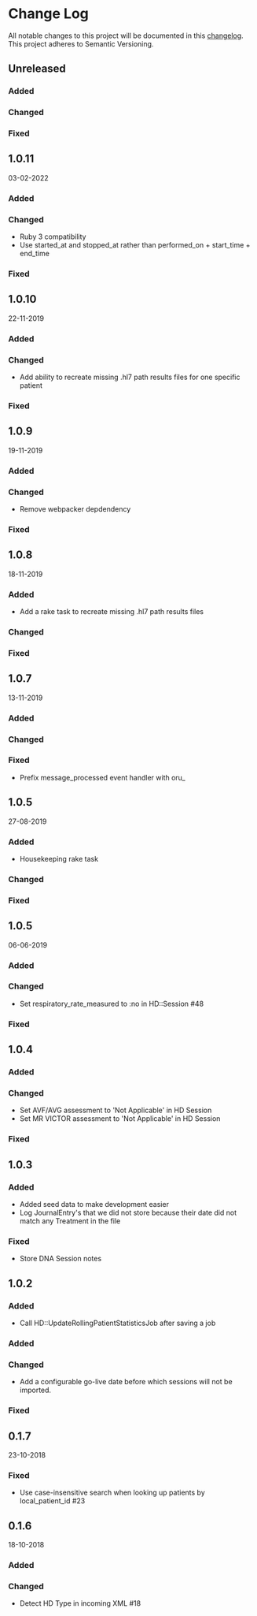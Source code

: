 # Change Log

All notable changes to this project will be documented in
this [changelog](http://keepachangelog.com/en/0.3.0/).
This project adheres to Semantic Versioning.

## Unreleased
### Added
### Changed
### Fixed

## 1.0.11
03-02-2022
### Added
### Changed
- Ruby 3 compatibility
- Use started_at and stopped_at rather than  performed_on + start_time + end_time
### Fixed

## 1.0.10
22-11-2019
### Added
### Changed
- Add ability to recreate missing .hl7 path results files for one specific patient
### Fixed

## 1.0.9
19-11-2019
### Added
### Changed
- Remove webpacker depdendency
### Fixed

## 1.0.8
18-11-2019
### Added
- Add a rake task to recreate missing .hl7 path results files
### Changed
### Fixed

## 1.0.7
13-11-2019
### Added
### Changed
### Fixed
- Prefix message_processed event handler with oru_

## 1.0.5
27-08-2019
### Added
- Housekeeping rake task
### Changed
### Fixed

## 1.0.5
06-06-2019
### Added
### Changed
- Set respiratory_rate_measured to :no in HD::Session #48
### Fixed

## 1.0.4
### Added
### Changed
- Set AVF/AVG assessment to 'Not Applicable' in HD Session
- Set MR VICTOR assessment to 'Not Applicable' in HD Session
### Fixed

## 1.0.3
### Added
- Added seed data to make development easier
- Log JournalEntry's that we did not store because their date did not match any Treatment in the file

### Fixed
- Store DNA Session notes

## 1.0.2
### Added
- Call HD::UpdateRollingPatientStatisticsJob after saving a job

### Added
### Changed
- Add a configurable go-live date before which sessions will not be imported.
### Fixed

## 0.1.7
23-10-2018

### Fixed
- Use case-insensitive search when looking up patients by local_patient_id #23

## 0.1.6
18-10-2018

### Added
### Changed
- Detect HD Type in incoming XML #18
